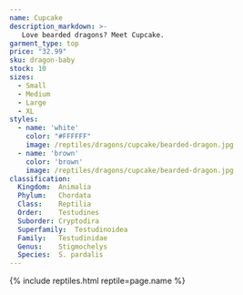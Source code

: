 ```yaml
---
name: Cupcake
description_markdown: >-
   Love bearded dragons? Meet Cupcake.
garment_type: top
price: "32.99" 
sku: dragon-baby
stock: 10
sizes:
  - Small
  - Medium
  - Large
  - XL
styles:
  - name: 'white' 
    color: "#FFFFFF"
    image: /reptiles/dragons/cupcake/bearded-dragon.jpg
  - name: 'brown'
    color: 'brown'
    image: /reptiles/dragons/cupcake/bearded-dragon.jpg
classification:
  Kingdom:	Animalia
  Phylum:	Chordata
  Class:	Reptilia
  Order:	Testudines
  Suborder:	Cryptodira
  Superfamily:	Testudinoidea
  Family:	Testudinidae
  Genus:	Stigmochelys
  Species:	S. pardalis    
---
```

{% include reptiles.html reptile=page.name %}